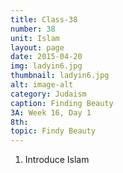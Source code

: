 ```yaml
---
title: Class-38
number: 38	
unit: Islam
layout: page
date: 2015-04-20
img: ladyin6.jpg
thumbnail: ladyin6.jpg
alt: image-alt
category: Judaism
caption: Finding Beauty
3A: Week 16, Day 1
8th: 
topic: Findy Beauty
---
```


1. Introduce Islam